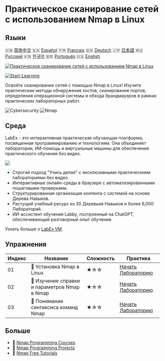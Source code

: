 # Практическое сканирование сетей с использованием Nmap в Linux

## Языки

🇨🇳 [简体中文](README_zh.md) 🇪🇸 [Español](README_es.md) 🇫🇷 [Français](README_fr.md) 🇩🇪 [Deutsch](README_de.md) 🇯🇵 [日本語](README_ja.md) 🇷🇺 [Русский](README_ru.md) 🇰🇷 [한국어](README_ko.md) 🇧🇷 [Português](README_pt.md) 🇺🇸 [English](README.md) 

[![Практическое сканирование сетей с использованием Nmap в Linux](https://cover-creator.labex.io/hands-on-network-scanning-with-nmap-on-linux.png?lang=ru)](https://labex.io/ru/courses/hands-on-network-scanning-with-nmap-on-linux)

[![Start-Learning](https://img.shields.io/badge/Start-Learning-whitesmoke?style=for-the-badge)](https://labex.io/ru/courses/hands-on-network-scanning-with-nmap-on-linux)

Освойте сканирование сетей с помощью Nmap в Linux! Изучите практические методы обнаружения хостов, сканирования портов, определения операционной системы и обхода брандмауэров в рамках практических лабораторных работ.

![Cybersecurity](https://img.shields.io/badge/Cybersecurity-whitesmoke?style=for-the-badge&logo=cybersecurity)
![Nmap](https://img.shields.io/badge/Nmap-whitesmoke?style=for-the-badge&logo=nmap)


## Среда

LabEx - это интерактивная практическая обучающая платформа, посвященная программированию и технологиям. Она объединяет лаборатории, ИИ-помощь и виртуальные машины для обеспечения практического обучения без видео.

![](https://tutorial-screenshot.getvm.io/images/vm-1725247253.png)

- Строгий подход "Учись делая" с эксклюзивными практическими лабораториями без видео.
- Интерактивные онлайн-среды в браузере с автоматизированными пошаговыми проверками.
- Структурированная организация контента с системой на основе Дерева Навыков.
- Растущий учебный ресурс из 30 Деревьев Навыков и более 6,000 Лабораторий.
- ИИ-ассистент обучения Labby, построенный на ChatGPT, обеспечивающий разговорный опыт обучения.

Узнать больше о [LabEx VM](https://support.labex.io/using-labex/virtual-machine).

## Упражнения

|   Индекс | Название                                     | Сложность   | Практика                                                                                                                         |
|----------|----------------------------------------------|-------------|----------------------------------------------------------------------------------------------------------------------------------|
|       01 | 📖 Установка Nmap в Linux                    | ★☆☆         | <a target='_blank' href='https://labex.io/ru/tutorials/nmap-install-nmap-on-linux-530181'>Начать Лабораторию</a>                 |
|       02 | 📖 Изучение справки и параметров Nmap в Nmap | ★☆☆         | <a target='_blank' href='https://labex.io/ru/tutorials/nmap-explore-nmap-help-and-options-in-nmap-547101'>Начать Лабораторию</a> |
|       03 | 📖 Понимание синтаксиса команд Nmap          | ★☆☆         | <a target='_blank' href='https://labex.io/ru/tutorials/nmap-understand-nmap-command-syntax-530159'>Начать Лабораторию</a>        |

## Больше

- 🔗 [Nmap Programming Courses](https://github.com/labex-labs/awesome-programming-courses)
- 🔗 [Nmap Programming Projects](https://github.com/labex-labs/awesome-programming-projects)
- 🔗 [Nmap Free Tutorials](https://github.com/labex-labs/nmap-free-tutorials)

